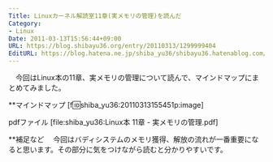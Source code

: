 ```yaml
---
Title: Linuxカーネル解読室11章(実メモリの管理)を読んだ
Category:
- Linux
Date: 2011-03-13T15:56:44+09:00
URL: https://blog.shibayu36.org/entry/20110313/1299999404
EditURL: https://blog.hatena.ne.jp/shiba_yu36/shibayu36.hatenablog.com/atom/entry/12704591929888038991
---
```


　今回はLinux本の11章、実メモリの管理について読んで、マインドマップにまとめてみました。

**マインドマップ
[f:id:shiba_yu36:20110313155451p:image]

pdfファイル
[file:shiba_yu36:Linux本 11章 - 実メモリの管理.pdf]

**補足など
　今回はバディシステムのメモリ獲得、解放の流れが一番重要になると思います。その部分に気をつけながら読むと分かりやすいです。
